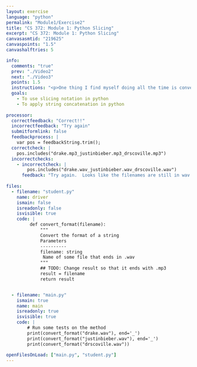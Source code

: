 ```yaml
---
layout: exercise
language: "python"
permalink: "Module1/Exercise2"
title: "CS 372: Module 1: Python Slicing"
excerpt: "CS 372: Module 1: Python Slicing"
canvasasmtid: "219625"
canvaspoints: "1.5"
canvashalftries: 5

info:
  comments: "true"
  prev: "./Video2"
  next: "./Video3"
  points: 1.5
  instructions: "<p>One thing I find myself doing all the time is converting formats of multimedia data with python scripts.  Part of this is just getting the file paths correct.  Let's say I wanted to convert an audio file with a .wav format to a .mp3 format.  Write the code comes up with the correct .mp3 target filename using string slices and string concatenation.  <b>Hint:</b> You can use a negative index as the end of a slice.</p>"
  goals:
    - To use slicing notation in python
    - To apply string concatenation in python
    
processor:  
  correctfeedback: "Correct!!" 
  incorrectfeedback: "Try again"
  submitformlink: false
  feedbackprocess: | 
    var pos = feedbackString.trim();
  correctcheck: |
    pos.includes("drake.mp3_justinbieber.mp3_drscoville.mp3")
  incorrectchecks:
    - incorrectcheck: |
        pos.includes("drake.wav_justinbieber.wav_drscoville.wav")
      feedback: "Try again.  Looks like the filenames are still in wav format." 
 
files:
  - filename: "student.py"
    name: driver
    ismain: false
    isreadonly: false
    isvisible: true
    code: | 
         def convert_format(filename):
             """
             Convert the format of a string
             Parameters
             ----------
             filename: string
              Name of some file that ends in .wav
             """
             ## TODO: Change result so that it ends with .mp3
             result = filename
             return result


  - filename: "main.py"
    ismain: true
    name: main
    isreadonly: true
    isvisible: true
    code: |
        # Run some tests on the method
        print(convert_format("drake.wav"), end='_')
        print(convert_format("justinbieber.wav"), end='_')
        print(convert_format("drscoville.wav"))
        
openFilesOnLoad: ["main.py", "student.py"]
---
```

